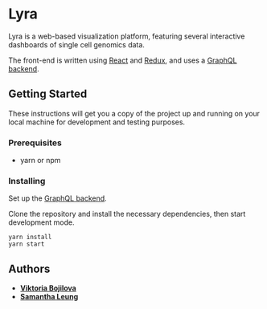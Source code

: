 # Lyra

Lyra is a web-based visualization platform, featuring several interactive dashboards of single cell genomics data.

The front-end is written using [React](https://reactjs.org/) and [Redux](https://redux.js.org/), and uses a [GraphQL backend](https://github.com/shahcompbio/lyra-graphql).

## Getting Started

These instructions will get you a copy of the project up and running on your local machine for development and testing purposes.

### Prerequisites

* yarn or npm

### Installing

Set up the [GraphQL backend](https://github.com/shahcompbio/lyra-graphql).

Clone the repository and install the necessary dependencies, then start development mode.

```
yarn install
yarn start
```

## Authors

* [**Viktoria Bojilova**](https://github.com/vbojilova)
* [**Samantha Leung**](https://github.com/redpanda-cat)
